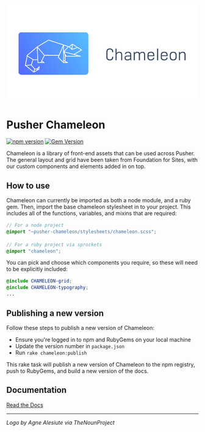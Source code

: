 ![Pusher Chameleon logo](https://raw.githubusercontent.com/pusher/chameleon/master/logo.png)


# Pusher Chameleon

[![npm version](https://badge.fury.io/js/pusher-chameleon.svg)](https://badge.fury.io/js/pusher-chameleon) [![Gem Version](https://badge.fury.io/rb/pusher-chameleon.svg)](https://badge.fury.io/rb/pusher-chameleon)

Chameleon is a library of front-end assets that can be used across Pusher. The general layout and grid have been taken from Foundation for Sites, with our custom components and elements added in on top.

## How to use

Chameleon can currently be imported as both a node module, and a ruby gem. Then, import the base chameleon stylesheet in to your project. This includes all of the functions, variables, and mixins that are required:

```scss
// For a node project
@import "~pusher-chameleon/stylesheets/chameleon.scss";

// For a ruby project via sprockets
@import "chameleon";
```

You can pick and choose which components you require, so these will need to be explicitly included:

```scss
@include CHAMELEON-grid;
@include CHAMELEON-typography;
...
```

## Publishing a new version

Follow these steps to publish a new version of Chameleon:

- Ensure you're logged in to npm and RubyGems on your local machine
- Update the version number in `package.json`
- Run `rake chameleon:publish`

This rake task will publish a new version of Chameleon to the npm registry, push to RubyGems, and build a new version of the docs.

## Documentation

[Read the Docs](https://pusher.github.io/chameleon)



* * *
*Logo by Agne Alesiute via TheNounProject*